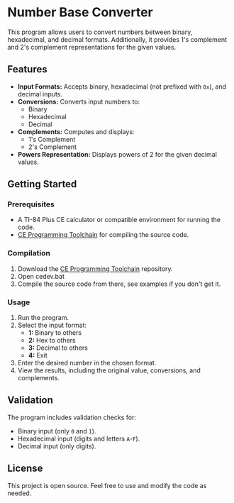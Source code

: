 # Number Base Converter

This program allows users to convert numbers between binary, hexadecimal, and decimal formats. Additionally, it provides 1's complement and 2's complement representations for the given values.

## Features

- **Input Formats:** Accepts binary, hexadecimal (not prefixed with `0x`), and decimal inputs.
- **Conversions:** Converts input numbers to:
  - Binary
  - Hexadecimal
  - Decimal
- **Complements:** Computes and displays:
  - 1's Complement
  - 2's Complement
- **Powers Representation:** Displays powers of 2 for the given decimal values.

## Getting Started

### Prerequisites

- A TI-84 Plus CE calculator or compatible environment for running the code.
- [CE Programming Toolchain](https://github.com/CE-Programming/toolchain) for compiling the source code.

### Compilation

1. Download the [CE Programming Toolchain](https://github.com/CE-Programming/toolchain) repository.
2. Open cedev.bat
3. Compile the source code from there, see examples if you don't get it.

### Usage

1. Run the program.
2. Select the input format:
   - **1:** Binary to others
   - **2:** Hex to others
   - **3:** Decimal to others
   - **4:** Exit
3. Enter the desired number in the chosen format.
4. View the results, including the original value, conversions, and complements.

## Validation

The program includes validation checks for:
- Binary input (only `0` and `1`).
- Hexadecimal input (digits and letters `A`-`F`).
- Decimal input (only digits).

## License

This project is open source. Feel free to use and modify the code as needed.
